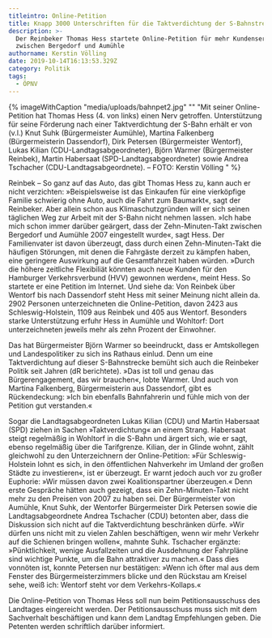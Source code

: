 ```yaml
---
titleintro: Online-Petition
title: Knapp 3000 Unterschriften für die Taktverdichtung der S-Bahnstrecke
description: >-
  Der Reinbeker Thomas Hess startete Online-Petition für mehr Kundenservice
  zwischen Bergedorf und Aumühle
authorname: Kerstin Völling
date: 2019-10-14T16:13:53.329Z
category: Politik
tags:
  - ÖPNV
---
```

{% imageWithCaption "media/uploads/bahnpet2.jpg" "" "Mit seiner Online-Petition hat Thomas Hess (4. von links) einen Nerv getroffen. Unterstützung für seine Förderung nach einer Taktverdichtung der S-Bahn erhält er von (v.l.)  Knut Suhk (Bürgermeister Aumühle), Martina Falkenberg (Bürgermeisterin Dassendorf), Dirk Petersen (Bürgermeister Wentorf), Lukas Kilian (CDU-Landtagsabgeordneter), Björn Warmer (Bürgermeister Reinbek), Martin Habersaat (SPD-Landtagsabgeordneter) sowie Andrea Tschacher (CDU-Landtagsabgeordnete). – FOTO: Kerstin Völling " %}

Reinbek – So ganz auf das Auto, das gibt Thomas Hess zu, kann auch er nicht verzichten: »Beispielsweise ist das Einkaufen für eine vierköpfige Familie schwierig ohne Auto, auch die Fahrt zum Baumarkt«, sagt der Reinbeker. Aber allein schon aus Klimaschutzgründen will er sich seinen täglichen Weg zur Arbeit mit der S-Bahn nicht nehmen lassen. »Ich habe mich schon immer darüber geärgert, dass der Zehn-Minuten-Takt zwischen Bergedorf und Aumühle 2007 eingestellt wurde«, sagt Hess. Der Familienvater ist davon überzeugt, dass durch einen Zehn-Minuten-Takt die häufigen Störungen, mit denen die Fahrgäste derzeit zu kämpfen haben,  eine geringere Auswirkung auf die Gesamtfahrzeit haben würden. »Durch die höhere zeitliche Flexibiliät könnten auch neue Kunden für den Hamburger Verkehrsverbund (HVV) gewonnen werden«, meint Hess. So startete er eine Petition im Internet. Und siehe da: Von Reinbek über Wentorf bis nach Dassendorf steht Hess mit seiner Meinung nicht allein da. 2902 Personen unterzeichneten die Online-Petition, davon 2423 aus Schleswig-Holstein, 1109 aus Reinbek und 405 aus Wentorf. Besonders starke Unterstützung erfuhr Hess in Aumühle und Wohltorf: Dort unterzeichneten jeweils mehr als zehn Prozent der Einwohner.

Das hat Bürgermeister Björn Warmer so beeindruckt, dass er Amtskollegen und Landespolitiker zu sich ins Rathaus einlud. Denn um eine Taktverdichtung auf dieser S-Bahnstrecke bemüht sich auch die Reinbeker Politik seit Jahren (dR berichtete). »Das ist toll und genau das Bürgerengagement, das wir brauchen«, lobte Warmer. Und auch von Martina Falkenberg, Bürgermeisterin aus Dassendorf, gibt es Rückendeckung: »Ich bin ebenfalls Bahnfahrerin und fühle mich von der Petition gut verstanden.« 

Sogar die Landtagsabgeordneten Lukas Kilian (CDU) und Martin Habersaat (SPD) ziehen in Sachen »Taktverdichtung« an einem Strang. Habersaat steigt regelmäßig in Wohltorf in die S-Bahn und ärgert sich, wie er sagt, ebenso regelmäßig über die Tarifgrenze. Kilian, der in Glinde wohnt, zählt gleichwohl zu den Unterzeichnern der Online-Petition: »Für Schleswig-Holstein lohnt es sich, in den öffentlichen Nahverkehr im Umland der großen Städte zu investieren«, ist er überzeugt. Er warnt jedoch auch vor zu großer Euphorie: »Wir müssen davon zwei Koalitionspartner überzeugen.« Denn erste Gespräche hätten auch gezeigt, dass ein Zehn-Minuten-Takt nicht mehr zu den Preisen von 2007 zu haben sei. 
Der Bürgermeister von Aumühle, Knut Suhk, der Wentorfer Bürgermeister Dirk Petersen sowie die Landtagsabgeordnete Andrea Tschacher (CDU) betonten aber, dass die Diskussion sich nicht auf die Taktverdichtung beschränken dürfe. »Wir dürfen uns nicht mit zu vielen Zahlen beschäftigen, wenn wir mehr Verkehr auf die Schienen bringen wollen«, mahnte Suhk. Tschacher ergänzte: »Pünktlichkeit, wenige Ausfallzeiten und die Ausdehnung der Fahrpläne sind wichtige Punkte, um die Bahn attraktiver zu machen.« Dass dies vonnöten ist, konnte Petersen nur bestätigen: »Wenn ich öfter mal aus dem Fenster des Bürgermeisterzimmers blicke und den Rückstau am Kreisel sehe, weiß ich: Wentorf steht vor dem Verkehrs-Kollaps.« 

Die Online-Petition von Thomas Hess soll nun beim Petitionsausschuss des Landtages eingereicht werden. Der Petitionsausschuss muss sich mit dem Sachverhalt beschäftigen und kann dem Landtag Empfehlungen geben. Die Petenten werden schriftlich darüber informiert.
